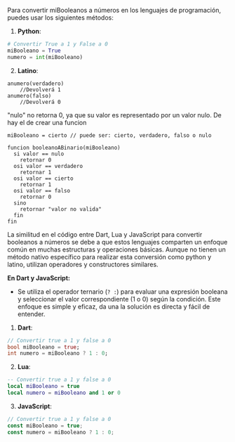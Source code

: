 Para convertir miBooleanos a números en los lenguajes de programación, puedes usar los siguientes métodos:

1. **Python**:

```python
# Convertir True a 1 y False a 0
miBooleano = True
numero = int(miBooleano)
```

2. **Latino**:
```Latino
anumero(verdadero)     
    //Devolverá 1
anumero(falso)         
    //Devolverá 0
```
"nulo" no retorna 0, ya que su valor es representado por un valor nulo. De hay el de crear una funcion
```
miBooleano = cierto // puede ser: cierto, verdadero, falso o nulo

funcion booleanoABinario(miBooleano)
  si valor == nulo
    retornar 0
  osi valor == verdadero
    retornar 1
  osi valor == cierto
    retornar 1
  osi valor == falso
    retornar 0
  sino
    retornar "valor no valida"
  fin
fin
```
La similitud en el código entre Dart, Lua y JavaScript para convertir booleanos a números se debe a que estos lenguajes comparten un enfoque común en muchas estructuras y operaciones básicas. Aunque no tienen un método nativo específico para realizar esta conversión como python y latino, utilizan operadores y constructores similares.

**En Dart y JavaScript:**
- Se utiliza el operador ternario (`? :`) para evaluar una expresión booleana y seleccionar el valor correspondiente (1 o 0) según la condición.
Este enfoque es simple y eficaz, da una la solución es directa y fácil de entender.

1. **Dart**:

```dart
// Convertir true a 1 y false a 0
bool miBooleano = true;
int numero = miBooleano ? 1 : 0;
```

2. **Lua**:

```lua
-- Convertir true a 1 y false a 0
local miBooleano = true
local numero = miBooleano and 1 or 0
```

3. **JavaScript**:

```javascript
// Convertir true a 1 y false a 0
const miBooleano = true;
const numero = miBooleano ? 1 : 0;
```
